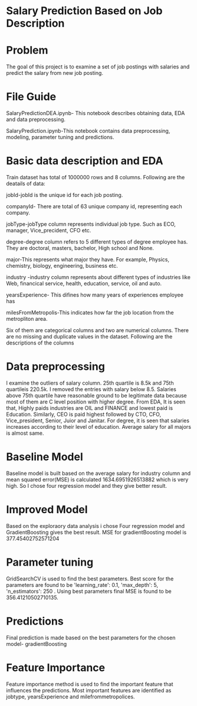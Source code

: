 # Salary Prediction Based on Job Description
# Problem

The goal of this project is to examine a set of job postings with salaries and predict the salary from new job posting.
# File Guide
SalaryPredictionDEA.ipynb- This notebook describes obtaining data, EDA and data preprocessing.

SalaryPrediction.ipynb-This notebook contains data preprocessing, modeling, parameter tuning and predictions.
# Basic data description and EDA
Train dataset has total of 1000000 rows and 8 columns. Following are the deatails of data:

jobId-jobId is the unique id for each job posting.

companyId- There are total of 63 unique company id, representing each company.

jobType-jobType column represents individual job type. Such as ECO, manager, Vice_precident, CFO etc.

degree-degree column refers to 5 different types of degree employee has. They are doctoral, masters, bachelor, High school and None.

major-This represents what major they have. For example, Physics, chemistry, biology, engineering, business etc.

industry -industry column represents about different types of industries like Web, financical service, health, education, service, oil and auto.

yearsExperience- This difines how many years of experiences employee has

milesFromMetropolis-This indicates how far the job location from the metropliton area.

Six of them are categorical columns and two are numerical columns. There are no missing and duplicate values in the dataset. Following are the descriptions of the columns

# Data preprocessing
I examine the outliers of salary column. 25th quartile is 8.5k and 75th quartileis 220.5k. I removed the entries with salary below 8.5. Salaries above 75th quartile have reasonable ground to be legitimate data because most of them are C level position with higher degree. From EDA, It is seen that, Highly paids industries are OIL and FINANCE and lowest paid is Education. Similarly, CEO is paid highest followed by CTO, CFO, Vice_president, Senior, Juior and Janitar. For degree, it is seen that salaries increases according to their level of education. Average salary for all majors is almost same. 
# Baseline Model
Baseline model is built based on the average salary for industry column and mean squared error(MSE) is calculated 1634.6951926513882 which is very high. So I chose four regression model and they give better result.

# Improved Model
Based on the exploraory data analysis i chose Four regression model and GradientBoosting gives the best result. MSE for gradientBoosting model is 377.45402752571204

# Parameter tuning
GridSearchCV is used to find the best parameters. Best score for the parameters are found to be 'learning_rate': 0.1, 'max_depth': 5, 'n_estimators': 250 . Using best parameters final MSE is found to be 356.41210502710135.
# Predictions
Final prediction is made based on the best parameters for the chosen model- gradientBoosting
# Feature Importance
Feature importance method is used to find the important feature that influences the predictions. Most important features are identified as jobtype, yearsExperience and milefrommetropolices.

